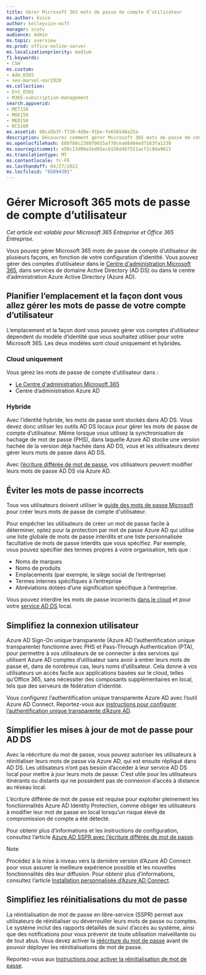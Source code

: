 ```yaml
---
title: Gérer Microsoft 365 mots de passe de compte d’utilisateur
ms.author: kvice
author: kelleyvice-msft
manager: scotv
audience: Admin
ms.topic: overview
ms.prod: office-online-server
ms.localizationpriority: medium
f1.keywords:
- CSH
ms.custom:
- Adm_O365
- seo-marvel-mar2020
ms.collection:
- Ent_O365
- M365-subscription-management
search.appverid:
- MET150
- MOE150
- MED150
- BCS160
ms.assetid: 98ca5b3f-f720-4d8e-91be-fe656548a25a
description: Découvrez comment gérer Microsoft 365 mots de passe de compte d’utilisateur.
ms.openlocfilehash: 689f88c2380f0655af70cea08404ed7163fa1239
ms.sourcegitcommit: e50c13d9be3ed05ecb156d497551acf2c9da9015
ms.translationtype: MT
ms.contentlocale: fr-FR
ms.lasthandoff: 04/27/2022
ms.locfileid: "65094391"
---
```

# <a name="manage-microsoft-365-user-account-passwords"></a>Gérer Microsoft 365 mots de passe de compte d’utilisateur

*Cet article est valable pour Microsoft 365 Entreprise et Office 365 Entreprise.*

Vous pouvez gérer Microsoft 365 mots de passe de compte d’utilisateur de plusieurs façons, en fonction de votre configuration d’identité. Vous pouvez gérer des comptes d’utilisateur dans le [Centre d'administration Microsoft 365](/admin), dans services de domaine Active Directory (AD DS) ou dans le centre d’administration Azure Active Directory (Azure AD).

## <a name="plan-for-where-and-how-you-will-manage-your-user-account-passwords"></a>Planifier l’emplacement et la façon dont vous allez gérer les mots de passe de votre compte d’utilisateur

L’emplacement et la façon dont vous pouvez gérer vos comptes d’utilisateur dépendent du modèle d’identité que vous souhaitez utiliser pour votre Microsoft 365. Les deux modèles sont cloud uniquement et hybrides.
  
### <a name="cloud-only"></a>Cloud uniquement

Vous gérez les mots de passe de compte d’utilisateur dans :

- [Le Centre d'administration Microsoft 365](/admin)
- Centre d’administration Azure AD
    
### <a name="hybrid"></a>Hybride

Avec l’identité hybride, les mots de passe sont stockés dans AD DS. Vous devez donc utiliser les outils AD DS locaux pour gérer les mots de passe de compte d’utilisateur. Même lorsque vous utilisez la synchronisation de hachage de mot de passe (PHS), dans laquelle Azure AD stocke une version hachée de la version déjà hachée dans AD DS, vous et les utilisateurs devez gérer leurs mots de passe dans AD DS.

Avec [l’écriture différée de mot de passe](#pw_writeback), vos utilisateurs peuvent modifier leurs mots de passe AD DS via Azure AD.

## <a name="prevent-bad-passwords"></a>Éviter les mots de passe incorrects

Tous vos utilisateurs doivent utiliser le [guide des mots de passe Microsoft](https://www.microsoft.com/research/publication/password-guidance) pour créer leurs mots de passe de compte d'utilisateur.

Pour empêcher les utilisateurs de créer un mot de passe facile à déterminer, optez pour la protection par mot de passe Azure AD qui utilise une liste globale de mots de passe interdits et une liste personnalisée facultative de mots de passe interdits que vous spécifiez. Par exemple, vous pouvez spécifier des termes propres à votre organisation, tels que :

- Noms de marques
- Noms de produits
- Emplacements (par exemple, le siège social de l’entreprise)
- Termes internes spécifiques à l’entreprise
- Abréviations dotées d’une signification spécifique à l’entreprise.

Vous pouvez interdire les mots de passe incorrects [dans le cloud](/azure/active-directory/authentication/concept-password-ban-bad) et pour votre [service AD DS](/azure/active-directory/authentication/concept-password-ban-bad-on-premises) local.

## <a name="simplify-user-sign-in"></a>Simplifiez la connexion utilisateur

Azure AD Sign-On unique transparente (Azure AD l’authentification unique transparente) fonctionne avec PHS et Pass-Through Authentication (PTA), pour permettre à vos utilisateurs de se connecter à des services qui utilisent Azure AD comptes d’utilisateur sans avoir à entrer leurs mots de passe et, dans de nombreux cas, leurs noms d’utilisateur. Cela donne à vos utilisateurs un accès facile aux applications basées sur le cloud, telles qu’Office 365, sans nécessiter des composants supplémentaires en local, tels que des serveurs de fédération d’identité.

Vous configurez l’authentification unique transparente Azure AD avec l’outil Azure AD Connect. Reportez-vous aux [instructions pour configurer l’authentification unique transparente d’Azure AD](/azure/active-directory/connect/active-directory-aadconnect-sso-quick-start).

<a name="pw_writeback"></a>
## <a name="simplify-password-updates-to-ad-ds"></a>Simplifier les mises à jour de mot de passe pour AD DS

Avec la réécriture du mot de passe, vous pouvez autoriser les utilisateurs à réinitialiser leurs mots de passe via Azure AD, qui est ensuite répliqué dans AD DS. Les utilisateurs n’ont pas besoin d’accéder à leur service AD DS local pour mettre à jour leurs mots de passe. C’est utile pour les utilisateurs itinérants ou distants qui ne possèdent pas de connexion d’accès à distance au réseau local.

L’écriture différée de mot de passe est requise pour exploiter pleinement les fonctionnalités Azure AD Identity Protection, comme obliger les utilisateurs à modifier leur mot de passe en local lorsqu’un risque élevé de compromission de compte a été détecté.

Pour obtenir plus d’informations et les instructions de configuration, consultez l’article [Azure AD SSPR avec l’écriture différée de mot de passe](/azure/active-directory/active-directory-passwords-writeback).

>[!Note]
>Procédez à la mise à niveau vers la dernière version d’Azure AD Connect pour vous assurer la meilleure expérience possible et les nouvelles fonctionnalités dès leur diffusion. Pour obtenir plus d’informations, consultez l’article [Installation personnalisée d’Azure AD Connect](/azure/active-directory/connect/active-directory-aadconnect-get-started-custom).
>

## <a name="simplify-password-resets"></a>Simplifiez les réinitialisations du mot de passe

La réinitialisation de mot de passe en libre-service (SSPR) permet aux utilisateurs de réinitialiser ou déverrouiller leurs mots de passe ou comptes. Le système inclut des rapports détaillés de suivi d’accès au système, ainsi que des notifications pour vous prévenir de toute utilisation malveillante ou de tout abus. Vous devez activer la [réécriture du mot de passe](#pw_writeback) avant de pouvoir déployer les réinitialisations de mot de passe.

Reportez-vous aux [Instructions pour activer la réinitialisation de mot de passe](/azure/active-directory/authentication/howto-sspr-deployment).